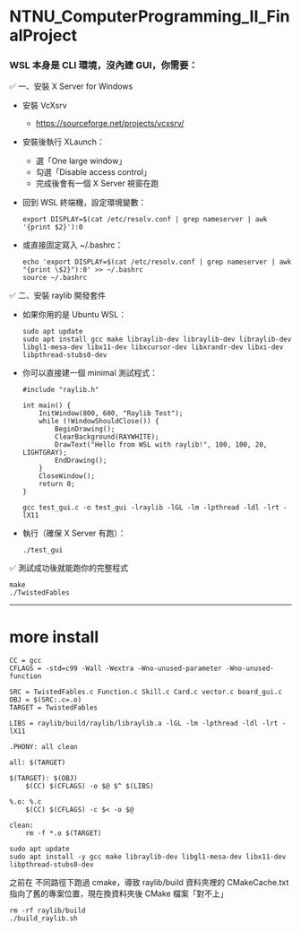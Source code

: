# NTNU_ComputerProgramming_II_FinalProject

### WSL 本身是 CLI 環境，沒內建 GUI，你需要：

✅ 一、安裝 X Server for Windows
- 安裝 VcXsrv 
  - https://sourceforge.net/projects/vcxsrv/


- 安裝後執行 XLaunch：
  - 選「One large window」
  - 勾選「Disable access control」
  - 完成後會有一個 X Server 視窗在跑

- 回到 WSL 終端機，設定環境變數：

    ```
    export DISPLAY=$(cat /etc/resolv.conf | grep nameserver | awk '{print $2}'):0
    ```
- 或直接固定寫入 ~/.bashrc：
    ```
    echo 'export DISPLAY=$(cat /etc/resolv.conf | grep nameserver | awk "{print \$2}"):0' >> ~/.bashrc
    source ~/.bashrc
    ```
✅ 二、安裝 raylib 開發套件
- 如果你用的是 Ubuntu WSL：

    ```
    sudo apt update
    sudo apt install gcc make libraylib-dev libraylib-dev libraylib-dev libgl1-mesa-dev libx11-dev libxcursor-dev libxrandr-dev libxi-dev libpthread-stubs0-dev
    ```

- 你可以直接建一個 minimal 測試程式：
    ```
    #include "raylib.h"

    int main() {
        InitWindow(800, 600, "Raylib Test");
        while (!WindowShouldClose()) {
            BeginDrawing();
            ClearBackground(RAYWHITE);
            DrawText("Hello from WSL with raylib!", 100, 100, 20, LIGHTGRAY);
            EndDrawing();
        }
        CloseWindow();
        return 0;
    }
    ```

    ```
    gcc test_gui.c -o test_gui -lraylib -lGL -lm -lpthread -ldl -lrt -lX11
    ```

- 執行（確保 X Server 有跑）：
    ```
    ./test_gui
    ```

✅ 測試成功後就能跑你的完整程式

```
make
./TwistedFables
```
---
# more install

```
CC = gcc
CFLAGS = -std=c99 -Wall -Wextra -Wno-unused-parameter -Wno-unused-function

SRC = TwistedFables.c Function.c Skill.c Card.c vector.c board_gui.c
OBJ = $(SRC:.c=.o)
TARGET = TwistedFables

LIBS = raylib/build/raylib/libraylib.a -lGL -lm -lpthread -ldl -lrt -lX11

.PHONY: all clean

all: $(TARGET)

$(TARGET): $(OBJ)
	$(CC) $(CFLAGS) -o $@ $^ $(LIBS)

%.o: %.c
	$(CC) $(CFLAGS) -c $< -o $@

clean:
	rm -f *.o $(TARGET)

```

```
sudo apt update
sudo apt install -y gcc make libraylib-dev libgl1-mesa-dev libx11-dev libpthread-stubs0-dev
```

之前在 不同路徑下跑過 cmake，導致 raylib/build 資料夾裡的 CMakeCache.txt 指向了舊的專案位置，現在換資料夾後 CMake 檔案「對不上」
```
rm -rf raylib/build
./build_raylib.sh
```